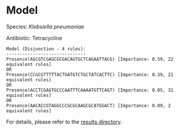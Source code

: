 
# Model

Species: *Klebsiella pneumoniae*

Antibiotic: Tetracycline

```
Model (Disjunction - 4 rules):
------------------------------
Presence(AGCGTCGAGCGCGACAGTGCTCAGAATTACG) [Importance: 0.59, 22 equivalent rules]
OR
Presence(CCGCGTTTTTACTGATGTCTGCTATCACTTC) [Importance: 0.39, 21 equivalent rules]
OR
Presence(ACCTCGAGTGCCCAATTTCAAAATGTTCAGT) [Importance: 0.05, 31 equivalent rules]
OR
Presence(AACACCGTAGGCCCGCGCAAGCGCATGGACT) [Importance: 0.09, 2 equivalent rules]

```

For details, please refer to the [results directory](../../../../../results/scm_b/klebsiella%20pneumoniae/tetracycline/repeat_5/).

